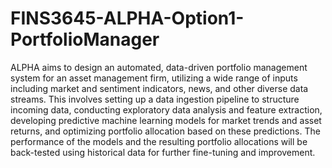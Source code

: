# FINS3645-ALPHA-Option1-PortfolioManager

ALPHA aims to design an automated, data-driven portfolio management system for an asset management firm,
utilizing a wide range of inputs including market and sentiment indicators, news, and other diverse data streams.
This involves setting up a data ingestion pipeline to structure incoming data, conducting exploratory data analysis
and feature extraction, developing predictive machine learning models for market trends and asset returns,
and optimizing portfolio allocation based on these predictions. The performance of the models and the resulting
portfolio allocations will be back-tested using historical data for further fine-tuning and improvement.
